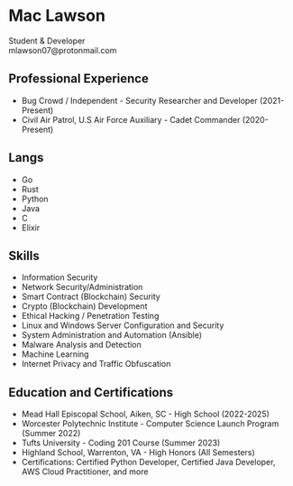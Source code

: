 <!DOCTYPE html>
<html>
<head>
</head>
<body>
  <h1>Mac Lawson</h1>
  <p>
    Student & Developer <br>
    mlawson07@protonmail.com <br>
 </p>

  <h2>Professional Experience</h2>
  <ul>
    <li>Bug Crowd / Independent - Security Researcher and Developer (2021-Present)</li>
    <li>Civil Air Patrol, U.S Air Force Auxiliary - Cadet Commander (2020-Present)</li>
  </ul>
    <h2>Langs</h2>
  <ul>
    <li>Go</li>
    <li>Rust</li>
    <li>Python</li>
    <li>Java</li>
    <li>C</li>
    <li>Elixir</li>
  </ul>

  <h2>Skills</h2>
  <ul>
    <li>Information Security</li>
    <li>Network Security/Administration</li>
    <li>Smart Contract (Blockchain) Security</li>
    <li>Crypto (Blockchain) Development</li>
    <li>Ethical Hacking / Penetration Testing</li>
    <li>Linux and Windows Server Configuration and Security</li>
    <li>System Administration and Automation (Ansible)</li>
    <li>Malware Analysis and Detection</li>
    <li>Machine Learning</li>
    <li>Internet Privacy and Traffic Obfuscation</li>
  </ul>

  <h2>Education and Certifications</h2>
  <ul>
    <li>Mead Hall Episcopal School, Aiken, SC - High School (2022-2025)</li>
    <li>Worcester Polytechnic Institute - Computer Science Launch Program (Summer 2022)</li>
    <li>Tufts University - Coding 201 Course (Summer 2023)</li>
    <li>Highland School, Warrenton, VA - High Honors (All Semesters)</li>
    <li>Certifications: Certified Python Developer, Certified Java Developer, AWS Cloud Practitioner, and more</li>
  </ul>
</body>
</html>

